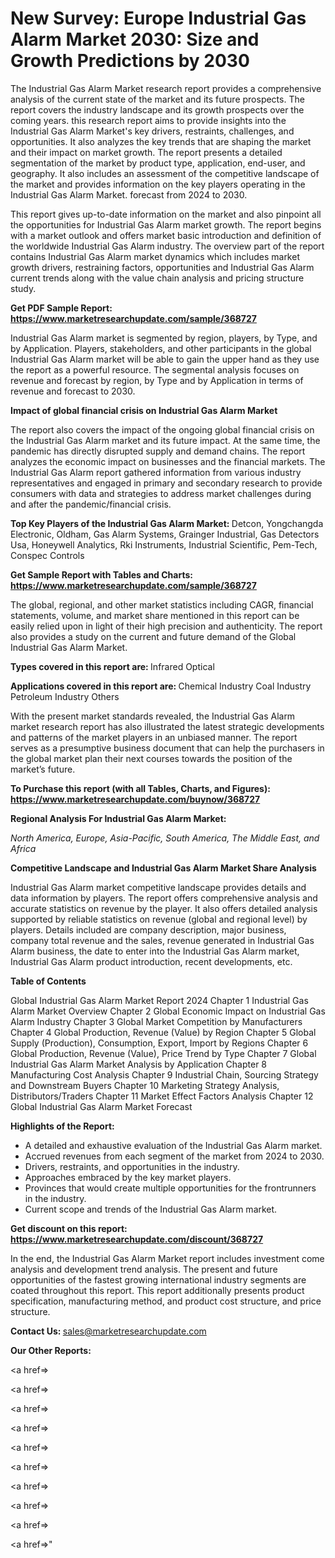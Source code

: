 # New Survey: Europe Industrial Gas Alarm Market 2030: Size and Growth Predictions by 2030

The Industrial Gas Alarm Market research report provides a comprehensive analysis of the current state of the market and its future prospects. The report covers the industry landscape and its growth prospects over the coming years. this research report aims to provide insights into the Industrial Gas Alarm Market's key drivers, restraints, challenges, and opportunities. It also analyzes the key trends that are shaping the market and their impact on market growth. The report presents a detailed segmentation of the market by product type, application, end-user, and geography. It also includes an assessment of the competitive landscape of the market and provides information on the key players operating in the Industrial Gas Alarm Market. forecast from 2024 to 2030.

This report gives up-to-date information on the market and also pinpoint all the opportunities for Industrial Gas Alarm market growth. The report begins with a market outlook and offers market basic introduction and definition of the worldwide Industrial Gas Alarm industry. The overview part of the report contains Industrial Gas Alarm market dynamics which includes market growth drivers, restraining factors, opportunities and Industrial Gas Alarm current trends along with the value chain analysis and pricing structure study.

<strong><b>Get PDF Sample Report: <a href=https://www.marketresearchupdate.com/sample/368727>https://www.marketresearchupdate.com/sample/368727</a></b></strong>

Industrial Gas Alarm market is segmented by region, players, by Type, and by Application. Players, stakeholders, and other participants in the global Industrial Gas Alarm market will be able to gain the upper hand as they use the report as a powerful resource. The segmental analysis focuses on revenue and forecast by region, by Type and by Application in terms of revenue and forecast to 2030.

<strong><b>Impact of global financial crisis on Industrial Gas Alarm Market</b></strong>

The report also covers the impact of the ongoing global financial crisis on the Industrial Gas Alarm market and its future impact. At the same time, the pandemic has directly disrupted supply and demand chains. The report analyzes the economic impact on businesses and the financial markets. The Industrial Gas Alarm report gathered information from various industry representatives and engaged in primary and secondary research to provide consumers with data and strategies to address market challenges during and after the pandemic/financial crisis.

<strong><b>Top Key Players of the Industrial Gas Alarm Market:
</b></strong>Detcon, Yongchangda Electronic, Oldham, Gas Alarm Systems, Grainger Industrial, Gas Detectors Usa, Honeywell Analytics, Rki Instruments, Industrial Scientific, Pem-Tech, Conspec Controls<strong><b>
</b></strong>

<strong><b>Get Sample Report with Tables and Charts: <a href=https://www.marketresearchupdate.com/sample/368727>https://www.marketresearchupdate.com/sample/368727</a></b></strong>

The global, regional, and other market statistics including CAGR, financial statements, volume, and market share mentioned in this report can be easily relied upon in light of their high precision and authenticity. The report also provides a study on the current and future demand of the Global Industrial Gas Alarm Market.

<strong><b>Types covered in this report are:
</b></strong>Infrared Optical<strong><b>
</b></strong>

<strong><b>Applications covered in this report are:
</b></strong>Chemical Industry
Coal Industry
Petroleum Industry
Others<strong><b>
</b></strong>

With the present market standards revealed, the Industrial Gas Alarm market research report has also illustrated the latest strategic developments and patterns of the market players in an unbiased manner. The report serves as a presumptive business document that can help the purchasers in the global market plan their next courses towards the position of the market’s future.

<strong><b>To Purchase this report (with all Tables, Charts, and Figures): <a href=https://www.marketresearchupdate.com/buynow/368727>https://www.marketresearchupdate.com/buynow/368727</a></b></strong>

<strong><b>Regional Analysis For Industrial Gas Alarm Market:</b></strong>

<em><i>North America, Europe, Asia-Pacific, South America, The Middle East, and Africa</i></em>

<strong><b>Competitive Landscape and Industrial Gas Alarm Market Share Analysis</b></strong>

Industrial Gas Alarm market competitive landscape provides details and data information by players. The report offers comprehensive analysis and accurate statistics on revenue by the player. It also offers detailed analysis supported by reliable statistics on revenue (global and regional level) by players. Details included are company description, major business, company total revenue and the sales, revenue generated in Industrial Gas Alarm business, the date to enter into the Industrial Gas Alarm market, Industrial Gas Alarm product introduction, recent developments, etc.

<strong><b>Table of Contents</b></strong>

Global Industrial Gas Alarm Market Report 2024
Chapter 1 Industrial Gas Alarm Market Overview
Chapter 2 Global Economic Impact on Industrial Gas Alarm Industry
Chapter 3 Global Market Competition by Manufacturers
Chapter 4 Global Production, Revenue (Value) by Region
Chapter 5 Global Supply (Production), Consumption, Export, Import by Regions
Chapter 6 Global Production, Revenue (Value), Price Trend by Type
Chapter 7 Global Industrial Gas Alarm Market Analysis by Application
Chapter 8 Manufacturing Cost Analysis
Chapter 9 Industrial Chain, Sourcing Strategy and Downstream Buyers
Chapter 10 Marketing Strategy Analysis, Distributors/Traders
Chapter 11 Market Effect Factors Analysis
Chapter 12 Global Industrial Gas Alarm Market Forecast

<strong><b>Highlights of the Report:</b></strong>

- A detailed and exhaustive evaluation of the Industrial Gas Alarm market.
- Accrued revenues from each segment of the market from 2024 to 2030.
- Drivers, restraints, and opportunities in the industry.
- Approaches embraced by the key market players.
- Provinces that would create multiple opportunities for the frontrunners in the industry.
- Current scope and trends of the Industrial Gas Alarm market.

<strong><b>Get discount on this report: <a href=https://www.marketresearchupdate.com/discount/368727>https://www.marketresearchupdate.com/discount/368727</a></b></strong>

In the end, the Industrial Gas Alarm Market report includes investment come analysis and development trend analysis. The present and future opportunities of the fastest growing international industry segments are coated throughout this report. This report additionally presents product specification, manufacturing method, and product cost structure, and price structure.

<strong><b>Contact Us:
</b></strong>sales@marketresearchupdate.com

<strong>Our Other Reports:</strong>

<a href=></a>

<a href=></a>

<a href=></a>

<a href=></a>

<a href=></a>

<a href=></a>

<a href=></a>

<a href=></a>

<a href=></a>

<a href=></a>"
